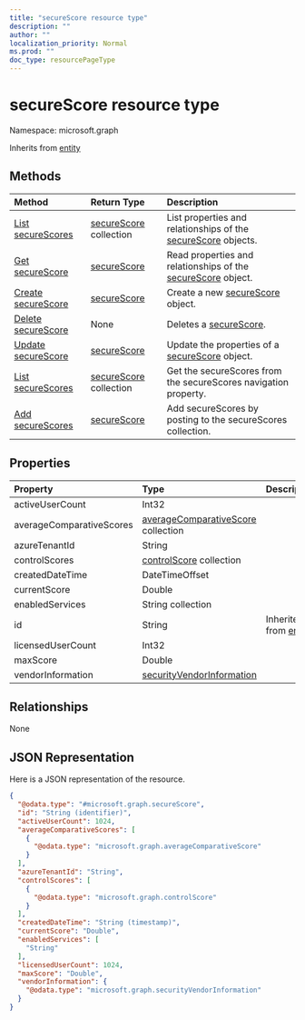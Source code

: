 ```yaml
---
title: "secureScore resource type"
description: ""
author: ""
localization_priority: Normal
ms.prod: ""
doc_type: resourcePageType
---
```


# secureScore resource type


Namespace: microsoft.graph




Inherits from [entity](../resources/entity.md)

## Methods
|Method|Return Type|Description|
|:---|:---|:---|
|[List secureScores](../api/securescore-list.md)|[secureScore](../resources/securescore.md) collection|List properties and relationships of the [secureScore](../resources/securescore.md) objects.|
|[Get secureScore](../api/securescore-get.md)|[secureScore](../resources/securescore.md)|Read properties and relationships of the [secureScore](../resources/securescore.md) object.|
|[Create secureScore](../api/securescore-create.md)|[secureScore](../resources/securescore.md)|Create a new [secureScore](../resources/securescore.md) object.|
|[Delete secureScore](../api/securescore-delete.md)|None|Deletes a [secureScore](../resources/securescore.md).|
|[Update secureScore](../api/securescore-update.md)|[secureScore](../resources/securescore.md)|Update the properties of a [secureScore](../resources/securescore.md) object.|
|[List secureScores](../api/security-list-securescores.md)|[secureScore](../resources/securescore.md) collection|Get the secureScores from the secureScores navigation property.|
|[Add secureScores](../api/security-post-securescores.md)|[secureScore](../resources/securescore.md)|Add secureScores by posting to the secureScores collection.|

## Properties
|Property|Type|Description|
|:---|:---|:---|
|activeUserCount|Int32||
|averageComparativeScores|[averageComparativeScore](../resources/averagecomparativescore.md) collection||
|azureTenantId|String||
|controlScores|[controlScore](../resources/controlscore.md) collection||
|createdDateTime|DateTimeOffset||
|currentScore|Double||
|enabledServices|String collection||
|id|String| Inherited from [entity](../resources/entity.md)|
|licensedUserCount|Int32||
|maxScore|Double||
|vendorInformation|[securityVendorInformation](../resources/securityvendorinformation.md)||

## Relationships
None

## JSON Representation
Here is a JSON representation of the resource.
<!-- {
  "blockType": "resource",
  "keyProperty": "id",
  "@odata.type": "microsoft.graph.secureScore",
  "baseType": "microsoft.graph.entity",
  "openType": true
}
-->
``` json
{
  "@odata.type": "#microsoft.graph.secureScore",
  "id": "String (identifier)",
  "activeUserCount": 1024,
  "averageComparativeScores": [
    {
      "@odata.type": "microsoft.graph.averageComparativeScore"
    }
  ],
  "azureTenantId": "String",
  "controlScores": [
    {
      "@odata.type": "microsoft.graph.controlScore"
    }
  ],
  "createdDateTime": "String (timestamp)",
  "currentScore": "Double",
  "enabledServices": [
    "String"
  ],
  "licensedUserCount": 1024,
  "maxScore": "Double",
  "vendorInformation": {
    "@odata.type": "microsoft.graph.securityVendorInformation"
  }
}
```

